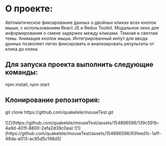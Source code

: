 <h1>О проекте:</h1>
<p>Автоматическое фиксирование данных о двойных кликах всех кнопок мыши, с использованием React JS и Redux Toolkit. Модальное окно для информирования о смене задержек между кликами. Темная и светлая темы. Анимация кнопок мыши. Интегрированный инпут для ввода данных позволяет легко фиксировать и анализировать результаты от клика до клика.
</p>
<h2>Для запуска проекта выполнить следующие команды:</h2>
<p>npm install, npm start</p>
<h2>Клонирование репозитория: </h2>
git clone https://github.com/quakelele/mouseTest.git
<br>
<br>
![2](https://github.com/quakelele/mouseTest/assets/154896596/139c591b-4a9d-401f-8800-2efa2d39c0ea)
![1](https://github.com/quakelele/mouseTest/assets/154896596/93feed1c-1a1f-49da-a013-ac85d5c198d5)


